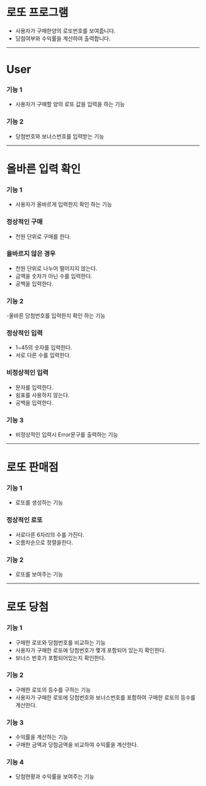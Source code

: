 # 로또 프로그램
- 사용자가 구매한양의 로또번호를 보여줍니다.
- 당첨여부와 수익률을 계산하여 출력합니다.
- - -
# User
### 기능 1
- 사용자가 구매할 양의 로또 값을 입력을 하는 기능
### 기능 2
- 당첨번호와 보너스번호를 입력받는 기능
- - -
# 올바른 입력 확인
### 기능 1
- 사용자가 올바르게 입력한지 확인 하는 기능
### 정상적인 구매
- 천원 단위로 구매를 한다.
### 올바르지 않은 경우
- 천원 단위로 나누어 떨어지지 않는다.
- 금액을 숫자가 아닌 수를 입력한다.
- 공백을 입력한다.

### 기능 2
-올바른 당첨번호를 입력한지 확인 하는 기능
### 정상적인 입력
- 1~45의 숫자를 입력한다.
- 서로 다른 수를 입력한다.
### 비정상적인 입력
- 문자를 입력한다.
- 쉼표를 사용하지 않는다.
- 공백을 입력한다.

### 기능 3
- 비정상적인 입력시 Error문구를 출력하는 기능
- - -
# 로또 판매점 
### 기능 1
- 로또를 생성하는 기능
### 정상적인 로또
- 서로다른 6자리의 수를 가진다.
- 오름차순으로 정렬을한다.
### 기능 2
- 로또를 보여주는 기능
- - -
# 로또 당첨 
### 기능 1
- 구매한 로또와 당첨번호를 비교하는 기능 
- 사용자가 구매한 로또에 당첨번호가 몇개 포함되어 있는지 확인한다.
- 보너스 번호가 포함되어있는지 확인한다.

### 기능 2
- 구매한 로또의 등수를 구하는 기능
- 사용자가 구매한 로또에 당첨번호와 보너스번호를 포함하여 구매한 로또의 등수를 계산한다.

### 기능 3
- 수익률을 계산하는 기능
- 구매한 금액과 당첨금액을 비교하여 수익률을 계산한다.

### 기능 4
- 당첨현황과 수익률을 보여주는 기능
